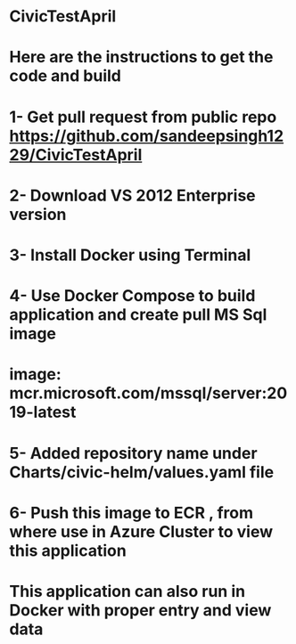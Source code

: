 # CivicTestApril
# Here are the instructions to  get the code and build

# 1- Get pull request from public repo https://github.com/sandeepsingh1229/CivicTestApril
# 2- Download VS 2012 Enterprise version
# 3- Install Docker using Terminal
# 4- Use Docker Compose to build application and create pull  MS Sql image
#    image: mcr.microsoft.com/mssql/server:2019-latest
# 5- Added repository name under Charts/civic-helm/values.yaml file 
# 6- Push this image to ECR , from where use in Azure Cluster to view this application
#     This application can also run in Docker with proper  entry and view data
     

